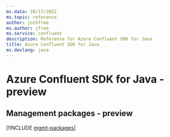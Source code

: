 ```yaml
---
ms.data: 10/17/2022
ms.topic: reference
author: joshfree
ms.author: jfree
ms.service: confluent
description: Reference for Azure Confluent SDK for Java
title: Azure Confluent SDK for Java
ms.devlang: java
---
```

# Azure Confluent SDK for Java - preview

## Management packages - preview
[!INCLUDE [mgmt-packages](confluent-mgmt-index.md)]